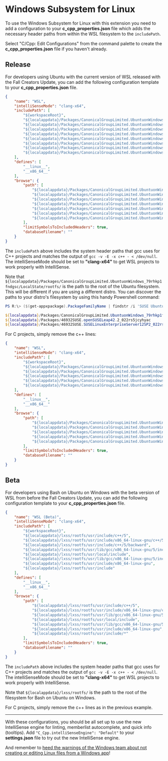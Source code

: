 # Windows Subsystem for Linux

To use the Windows Subsystem for Linux with this extension you need to add a configuration to your **c_cpp_properties.json** file which adds the necessary header paths from within the WSL filesystem to the `includePath`.

Select "C/Cpp: Edit Configurations" from the command palette to create the **c_cpp_properties.json** file if you haven't already.

## Release

For developers using Ubuntu with the current version of WSL released with the Fall Creators Update, you can add the following configuration template to your **c_cpp_properties.json** file.  

```json
{
    "name": "WSL",
    "intelliSenseMode": "clang-x64",
    "includePath": [
        "${workspaceRoot}",
        "${localappdata}/Packages/CanonicalGroupLimited.UbuntuonWindows_79rhkp1fndgsc/LocalState/rootfs/usr/include/c++/5",
        "${localappdata}/Packages/CanonicalGroupLimited.UbuntuonWindows_79rhkp1fndgsc/LocalState/rootfs/usr/include/x86_64-linux-gnu/c++/5",
        "${localappdata}/Packages/CanonicalGroupLimited.UbuntuonWindows_79rhkp1fndgsc/LocalState/rootfs/usr/include/c++/5/backward",
        "${localappdata}/Packages/CanonicalGroupLimited.UbuntuonWindows_79rhkp1fndgsc/LocalState/rootfs/usr/lib/gcc/x86_64-linux-gnu/5/include",
        "${localappdata}/Packages/CanonicalGroupLimited.UbuntuonWindows_79rhkp1fndgsc/LocalState/rootfs/usr/local/include",
        "${localappdata}/Packages/CanonicalGroupLimited.UbuntuonWindows_79rhkp1fndgsc/LocalState/rootfs/usr/lib/gcc/x86_64-linux-gnu/5/include-fixed",
        "${localappdata}/Packages/CanonicalGroupLimited.UbuntuonWindows_79rhkp1fndgsc/LocalState/rootfs/usr/include/x86_64-linux-gnu",
        "${localappdata}/Packages/CanonicalGroupLimited.UbuntuonWindows_79rhkp1fndgsc/LocalState/rootfs/usr/include"
    ],
    "defines": [
        "__linux__",
        "__x86_64__"
    ],
    "browse": {
        "path": [
            "${localappdata}/Packages/CanonicalGroupLimited.UbuntuonWindows_79rhkp1fndgsc/LocalState/rootfs/usr/include/c++/5",
            "${localappdata}/Packages/CanonicalGroupLimited.UbuntuonWindows_79rhkp1fndgsc/LocalState/rootfs/usr/include/x86_64-linux-gnu/c++/5",
            "${localappdata}/Packages/CanonicalGroupLimited.UbuntuonWindows_79rhkp1fndgsc/LocalState/rootfs/usr/lib/gcc/x86_64-linux-gnu/5/include",
            "${localappdata}/Packages/CanonicalGroupLimited.UbuntuonWindows_79rhkp1fndgsc/LocalState/rootfs/usr/local/include",
            "${localappdata}/Packages/CanonicalGroupLimited.UbuntuonWindows_79rhkp1fndgsc/LocalState/rootfs/usr/lib/gcc/x86_64-linux-gnu/5/include-fixed",
            "${localappdata}/Packages/CanonicalGroupLimited.UbuntuonWindows_79rhkp1fndgsc/LocalState/rootfs/usr/include/x86_64-linux-gnu",
            "${localappdata}/Packages/CanonicalGroupLimited.UbuntuonWindows_79rhkp1fndgsc/LocalState/rootfs/usr/include/*"
        ],
        "limitSymbolsToIncludedHeaders": true,
        "databaseFilename": ""
    }
}
```

The `includePath` above includes the system header paths that gcc uses for C++ projects and matches the output of `gcc -v -E -x c++ - < /dev/null`. The intelliSenseMode should be set to **"clang-x64"** to get WSL projects to work properly with IntelliSense.

Note that `${localappdata}/Packages/CanonicalGroupLimited.UbuntuonWindows_79rhkp1fndgsc/LocalState/rootfs/` is the path to the root of the Ubuntu filesystem. This will be different if you are using a different distro. You can discover the paths to your distro's filesystem by using this handy Powershell command:

```Powershell
PS R:\> ($(get-appxpackage).PackageFamilyName | findstr /i 'SUSE Ubuntu') -replace '^', "$`{localappdata`}/Packages/"

${localappdata}/Packages/CanonicalGroupLimited.UbuntuonWindows_79rhkp1fndgsc
${localappdata}/Packages/46932SUSE.openSUSELeap42.2_022rs5jcyhyac
${localappdata}/Packages/46932SUSE.SUSELinuxEnterpriseServer12SP2_022rs5jcyhyac
```

For C projects, simply remove the c++ lines:

```json
{
    "name": "WSL",
    "intelliSenseMode": "clang-x64",
    "includePath": [
        "${workspaceRoot}",
        "${localappdata}/Packages/CanonicalGroupLimited.UbuntuonWindows_79rhkp1fndgsc/LocalState/rootfs/usr/lib/gcc/x86_64-linux-gnu/5/include",
        "${localappdata}/Packages/CanonicalGroupLimited.UbuntuonWindows_79rhkp1fndgsc/LocalState/rootfs/usr/local/include",
        "${localappdata}/Packages/CanonicalGroupLimited.UbuntuonWindows_79rhkp1fndgsc/LocalState/rootfs/usr/lib/gcc/x86_64-linux-gnu/5/include-fixed",
        "${localappdata}/Packages/CanonicalGroupLimited.UbuntuonWindows_79rhkp1fndgsc/LocalState/rootfs/usr/include/x86_64-linux-gnu",
        "${localappdata}/Packages/CanonicalGroupLimited.UbuntuonWindows_79rhkp1fndgsc/LocalState/rootfs/usr/include"
    ],
    "defines": [
        "__linux__",
        "__x86_64__"
    ],
    "browse": {
        "path": [
            "${localappdata}/Packages/CanonicalGroupLimited.UbuntuonWindows_79rhkp1fndgsc/LocalState/rootfs/usr/lib/gcc/x86_64-linux-gnu/5/include",
            "${localappdata}/Packages/CanonicalGroupLimited.UbuntuonWindows_79rhkp1fndgsc/LocalState/rootfs/usr/local/include",
            "${localappdata}/Packages/CanonicalGroupLimited.UbuntuonWindows_79rhkp1fndgsc/LocalState/rootfs/usr/lib/gcc/x86_64-linux-gnu/5/include-fixed",
            "${localappdata}/Packages/CanonicalGroupLimited.UbuntuonWindows_79rhkp1fndgsc/LocalState/rootfs/usr/include/x86_64-linux-gnu",
            "${localappdata}/Packages/CanonicalGroupLimited.UbuntuonWindows_79rhkp1fndgsc/LocalState/rootfs/usr/include/*"
        ],
        "limitSymbolsToIncludedHeaders": true,
        "databaseFilename": ""
    }
}
```

## Beta

For developers using Bash on Ubuntu on Windows with the beta version of WSL from before the Fall Creators Update, you can add the following configuration template to your **c_cpp_properties.json** file.

```json
{
    "name": "WSL (Beta)",
    "intelliSenseMode": "clang-x64",
    "includePath": [
        "${workspaceRoot}",
        "${localappdata}/lxss/rootfs/usr/include/c++/5",
        "${localappdata}/lxss/rootfs/usr/include/x86_64-linux-gnu/c++/5",
        "${localappdata}/lxss/rootfs/usr/include/c++/5/backward",
        "${localappdata}/lxss/rootfs/usr/lib/gcc/x86_64-linux-gnu/5/include",
        "${localappdata}/lxss/rootfs/usr/local/include",
        "${localappdata}/lxss/rootfs/usr/lib/gcc/x86_64-linux-gnu/5/include-fixed",
        "${localappdata}/lxss/rootfs/usr/include/x86_64-linux-gnu",
        "${localappdata}/lxss/rootfs/usr/include"
    ],
    "defines": [
        "__linux__",
        "__x86_64__"
    ],
    "browse": {
        "path": [
            "${localappdata}/lxss/rootfs/usr/include/c++/5",
            "${localappdata}/lxss/rootfs/usr/include/x86_64-linux-gnu/c++/5",
            "${localappdata}/lxss/rootfs/usr/lib/gcc/x86_64-linux-gnu/5/include",
            "${localappdata}/lxss/rootfs/usr/local/include",
            "${localappdata}/lxss/rootfs/usr/lib/gcc/x86_64-linux-gnu/5/include-fixed",
            "${localappdata}/lxss/rootfs/usr/include/x86_64-linux-gnu",
            "${localappdata}/lxss/rootfs/usr/include/*"
        ],
        "limitSymbolsToIncludedHeaders": true,
        "databaseFilename": ""
    }
}
```

The `includePath` above includes the system header paths that gcc uses for C++ projects and matches the output of `gcc -v -E -x c++ - < /dev/null`. The intelliSenseMode should be set to **"clang-x64"** to get WSL projects to work properly with IntelliSense.

Note that `${localappdata}/lxss/rootfs/` is the path to the root of the filesystem for Bash on Ubuntu on Windows.

For C projects, simply remove the c++ lines as in the previous example.

---

With these configurations, you should be all set up to use the new IntelliSense engine for linting, memberlist autocomplete, and quick info (tooltips).  Add `"C_Cpp.intelliSenseEngine": "Default"` to your **settings.json** file to try out the new IntelliSense engine.

And remember to [heed the warnings of the Windows team about not creating or editing Linux files from a Windows app](https://blogs.msdn.microsoft.com/commandline/2016/11/17/do-not-change-linux-files-using-windows-apps-and-tools/)! 
